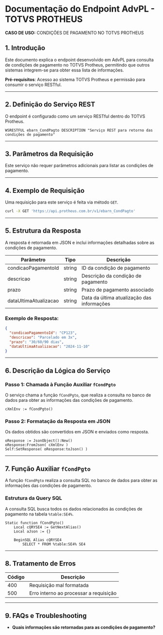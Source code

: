 
# Documentação do Endpoint AdvPL - TOTVS PROTHEUS
**CASO DE USO:** CONDIÇÕES DE PAGAMENTO NO TOTVS PROTHEUS

## 1. Introdução
Este documento explica o endpoint desenvolvido em AdvPL para consulta de condições de pagamento no TOTVS Protheus, permitindo que outros sistemas integrem-se para obter essa lista de informações.

**Pré-requisitos**: Acesso ao sistema TOTVS Protheus e permissão para consumir o serviço RESTful.

---

## 2. Definição do Serviço REST

O endpoint é configurado como um serviço RESTful dentro do TOTVS Protheus.

```advpl
WSRESTFUL ebarn_CondPagto DESCRIPTION "Serviço REST para retorno das condições de pagamento"
```

---

## 3. Parâmetros da Requisição

Este serviço não requer parâmetros adicionais para listar as condições de pagamento.

---

## 4. Exemplo de Requisição

Uma requisição para este serviço é feita via método `GET`.

```bash
curl -X GET 'https://api.protheus.com.br/v1/ebarn_CondPagto'
```

---

## 5. Estrutura da Resposta

A resposta é retornada em JSON e inclui informações detalhadas sobre as condições de pagamento.

| Parâmetro            | Tipo   | Descrição                              |
|----------------------|--------|----------------------------------------|
| condicaoPagamentoId  | string | ID da condição de pagamento            |
| descricao            | string | Descrição da condição de pagamento     |
| prazo                | string | Prazo de pagamento associado           |
| dataUltimaAtualizacao| string | Data da última atualização das informações |

### Exemplo de Resposta:

```json
{
  "condicaoPagamentoId": "CP123",
  "descricao": "Parcelado em 3x",
  "prazo": "30/60/90 dias",
  "dataUltimaAtualizacao": "2024-11-10"
}
```

---

## 6. Descrição da Lógica do Serviço

### Passo 1: Chamada à Função Auxiliar `fCondPgto`
O serviço chama a função `fCondPgto`, que realiza a consulta no banco de dados para obter as informações das condições de pagamento.

```advpl
cXmlEnv := fCondPgto()
```

### Passo 2: Formatação da Resposta em JSON
Os dados obtidos são convertidos em JSON e enviados como resposta.

```advpl
oResponse := JsonObject():New()
oResponse:FromJson( cXmlEnv )
Self:SetResponse( oResponse:toJson() )
```

---

## 7. Função Auxiliar `fCondPgto`

A função `fCondPgto` realiza a consulta SQL no banco de dados para obter as informações das condições de pagamento.

### Estrutura da Query SQL

A consulta SQL busca todos os dados relacionados às condições de pagamento na tabela `%table:SE4%`.

```advpl
Static function fCondPgto()
    Local cQRYSE4 := GetNextAlias()
    Local aJson := {}

    BeginSQL Alias cQRYSE4
        SELECT * FROM %table:SE4% SE4
```

---

## 8. Tratamento de Erros

| Código | Descrição                                  |
|--------|--------------------------------------------|
| 400    | Requisição mal formatada                   |
| 500    | Erro interno ao processar a requisição     |

---

## 9. FAQs e Troubleshooting

- **Quais informações são retornadas para as condições de pagamento?**
